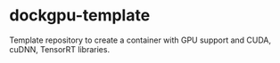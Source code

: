 # dockgpu-template
Template repository to create a container with GPU support and CUDA, cuDNN, TensorRT libraries.
